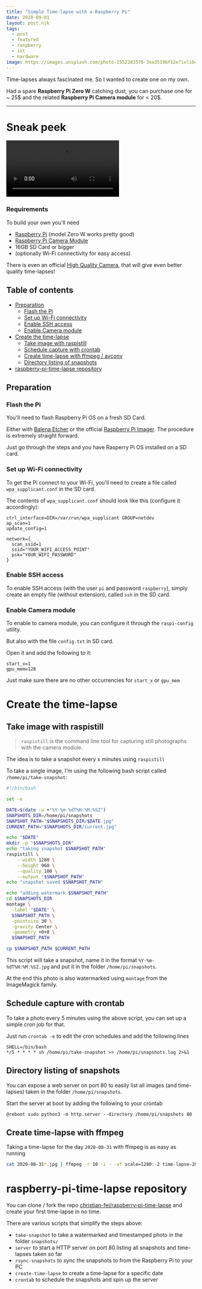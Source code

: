 ```yaml
---
title: "Simple Time-lapse with a Raspberry Pi"
date: 2020-09-01
layout: post.njk
tags:
  - post
  - featured
  - raspberry
  - iot
  - hardware
image: https://images.unsplash.com/photo-1552283576-3ea3519bf12e?ixlib=rb-1.2.1&ixid=eyJhcHBfaWQiOjEyMDd9&auto=format&fit=crop&w=600&q=80
---
```


Time-lapses always fascinated me. So I wanted to create one on my own.

Had a spare **Raspberry Pi Zero W** catching dust, you can purchase one for ~ 25$ and the related **Raspberry Pi Camera module** for < 20$.

---

# Sneak peek

<video controls="" autoplay="" name="media">
  <source src="/assets/videos/timelapse-2020-09-01.webm" type="video/webm">
  <source src="/assets/videos/timelapse-2020-09-01.mp4" type="video/mp4">
</video>

### Requirements

To build your own you'll need

- [Raspberry Pi](https://www.raspberrypi.org/) (model Zero W works pretty good)
- [Raspberry Pi Camera Module](https://www.raspberrypi.org/products/raspberry-pi-high-quality-camera/)
- 16GB SD Card or bigger
- (optionally Wi-Fi connectivity for easy access)

There is even an official [High Quality Camera](https://www.raspberrypi.org/products/raspberry-pi-high-quality-camera/), that will give even better quality time-lapses!

## Table of contents

- [Preparation](#preparation)
  - [Flash the Pi](#flash-the-pi)
  - [Set up Wi-Fi connectivity](#set-up-wi-fi-connectivity)
  - [Enable SSH access](#enable-ssh-access)
  - [Enable Camera module](#enable-camera-module)
- [Create the time-lapse](#create-the-time-lapse)
  - [Take image with raspistill](#take-image-with-raspistill)
  - [Schedule capture with crontab](#schedule-capture-with-crontab)
  - [Create time-lapse with ffmpeg / avconv](#create-time-lapse-with-ffmpeg--avconv)
  - [Directory listing of snapshots](#directory-listing-of-snapshots)
- [raspberry-pi-time-lapse repository](#raspberry-pi-time-lapse-repository)

## Preparation

### Flash the Pi

You'll need to flash Raspberry Pi OS on a fresh SD Card.

Either with [Balena Etcher](https://www.balena.io/etcher/) or the official [Raspberry Pi Imager](https://www.raspberrypi.org/downloads/). The procedure is extremely straight forward.

Just go through the steps and you have Rasperry Pi OS installed on a SD card.


### Set up Wi-Fi connectivity

To get the Pi connect to your Wi-Fi, you'll need to create a file called `wpa_supplicant.conf` in the SD card.

The contents of `wpa_supplicant.conf` should look like this (configure it accordingly):

```
ctrl_interface=DIR=/var/run/wpa_supplicant GROUP=netdev
ap_scan=1
update_config=1

network={
  scan_ssid=1
  ssid="YOUR_WIFI_ACCESS_POINT"
  psk="YOUR_WIFI_PASSWORD"
}
```


### Enable SSH access

To enable SSH access (with the user `pi` and password `raspberry`), simply create an empty file (without extension), called `ssh` in the SD card.


### Enable Camera module

To enable to camera module, you can configure it through the `raspi-config` utility.

But also with the file `config.txt` in SD card.

Open it and add the following to it:

```
start_x=1
gpu_mem=128
```

Just make sure there are no other occurrencies for `start_x` or `gpu_mem`

# Create the time-lapse

## Take image with raspistill

> `raspistill` is the command line tool for capturing still photographs with the camera module.

The idea is to take a snapshot every x minutes using `raspistill`

To take a single image, I'm using the following bash script called `/home/pi/take-snapshot`:

```sh
#!/bin/bash

set -e

DATE=$(date -u +"%Y-%m-%dT%H:%M:%SZ")
SNAPSHOTS_DIR=/home/pi/snapshots
SNAPSHOT_PATH="$SNAPSHOTS_DIR/$DATE.jpg"
CURRENT_PATH="$SNAPSHOTS_DIR/current.jpg"

echo "$DATE"
mkdir -p "$SNAPSHOTS_DIR"
echo "taking snapshot $SNAPSHOT_PATH"
raspistill \
	--width 1280 \
	--height 960 \
	--quality 100 \
	--output "$SNAPSHOT_PATH"
echo "snapshot saved $SNAPSHOT_PATH"

echo "adding watermark $SNAPSHOT_PATH"
cd $SNAPSHOTS_DIR
montage \
  -label "$DATE" \
  $SNAPSHOT_PATH \
  -pointsize 30 \
  -gravity Center \
  -geometry +0+0 \
  $SNAPSHOT_PATH

cp $SNAPSHOT_PATH $CURRENT_PATH
```

This script will take a snapshot, name it in the format `%Y-%m-%dT%H:%M:%SZ.jpg` and put it in the folder `/home/pi/snapshots`.

At the end this photo is also watermarked using `montage` from the ImageMagick family.


## Schedule capture with crontab

To take a photo every 5 minutes using the above script, you can set up a simple cron job for that.

Just run `crontab -e` to edit the cron schedules and add the following lines

```
SHELL=/bin/bash
*/5 * * * * sh /home/pi/take-snapshot >> /home/pi/snapshots.log 2>&1
```


## Directory listing of snapshots

You can expose a web server on port 80 to easily list all images (and time-lapses) taken in the folder `/home/pi/snapshots`.

Start the server at boot by adding the following to your crontab

```
@reboot sudo python3 -m http.server --directory /home/pi/snapshots 80
```


## Create time-lapse with ffmpeg

Taking a time-lapse for the day `2020-08-31` with ffmpeg is as easy as running

```sh
cat 2020-08-31*.jpg | ffmpeg -r 10 -i - -vf scale=1280:-2 time-lapse-2020-08-31.mp4
```


# raspberry-pi-time-lapse repository

You can clone / fork the repo [christian-fei/raspberry-pi-time-lapse](https://github.com/christian-fei/raspberry-pi-time-lapse) and create your first time-lapse in no time.

There are various scripts that simplify the steps above:

- `take-snapshot` to take a watermarked and timestamped photo in the folder `snapshots/`
- `server` to start a HTTP server on port 80 listing all snapshots and time-lapses taken so far
- `rsync-snapshots` to sync the snapshots to from the Raspberry Pi to your PC
- `create-time-lapse` to create a time-lapse for a specific date
- `crontab` to schedule the snapshots and spin up the server
